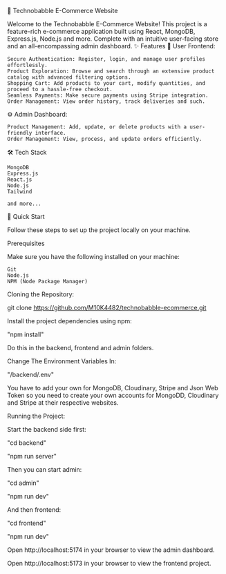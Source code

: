 🛒 Technobabble E-Commerce Website

Welcome to the Technobabble E-Commerce Website! This project is a feature-rich e-commerce application built using React, MongoDB, Express.js, Node.js and more. Complete with an intuitive user-facing store and an all-encompassing admin dashboard.
✨ Features
🌟 User Frontend:

    Secure Authentication: Register, login, and manage user profiles effortlessly.
    Product Exploration: Browse and search through an extensive product catalog with advanced filtering options.
    Shopping Cart: Add products to your cart, modify quantities, and proceed to a hassle-free checkout.
    Seamless Payments: Make secure payments using Stripe integration.
    Order Management: View order history, track deliveries and such.

⚙️ Admin Dashboard:

    Product Management: Add, update, or delete products with a user-friendly interface.
    Order Management: View, process, and update orders efficiently.

🛠️ Tech Stack

    MongoDB
    Express.js
    React.js
    Node.js
    Tailwind

    and more...
    
🤸 Quick Start

Follow these steps to set up the project locally on your machine.

Prerequisites

Make sure you have the following installed on your machine:

    Git
    Node.js
    NPM (Node Package Manager)


Cloning the Repository:

git clone https://github.com/M10K4482/technobabble-ecommerce.git


Install the project dependencies using npm:

"npm install"

Do this in the backend, frontend and admin folders.


Change The Environment Variables In:

"/backend/.env"

You have to add your own for MongoDB, Cloudinary, Stripe and Json Web Token so you need to create your own accounts for MongoDD, Cloudinary and Stripe at their respective websites.


Running the Project:

Start the backend side first:

"cd backend"

"npm run server"


Then you can start admin:

"cd admin"

"npm run dev"


And then frontend:

"cd frontend"

"npm run dev"


Open http://localhost:5174 in your browser to view the admin dashboard.

Open http://localhost:5173 in your browser to view the frontend project.
